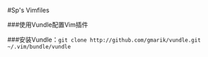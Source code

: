 #Sp's Vimfiles

###使用Vundle配置Vim插件

###安装Vundle：`git clone http://github.com/gmarik/vundle.git ~/.vim/bundle/vundle`
